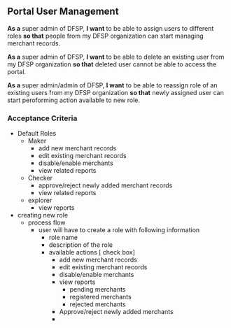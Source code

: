 ## Portal User Management 

**As a** super admin of DFSP, **I want** to be able to assign users to different roles **so that** people from my DFSP organization can start managing merchant records.

**As a** super admin of DFSP, **I want** to be able to delete an existing user from my DFSP organization **so that** deleted user cannot be able to access the portal.  

**As a** super admin/admin of DFSP, **I want** to be able to reassign role of an existing users from my DFSP organization **so that** newly assigned user can start peroforming action available to new role.  

 

### Acceptance Criteria 

* Default Roles 
    * Maker 
        * add new merchant records
        * edit existing merchant records
        * disable/enable merchants
        * view related reports
    * Checker
        * approve/reject newly added merchant records
        * view related reports
    * explorer
        * view reports
* creating new role 
    * process flow 
        * user will have to create a role with following information 
            * role name
            * description of the role
            * available actions [ check box]
                * add new merchant records
                * edit existing merchant records
                * disable/enable merchants
                * view reports
                    * pending merchants
                    * registered merchants
                    * rejected merchants
                * Approve/reject newly added merchants
                * 